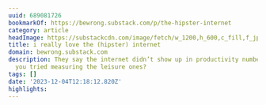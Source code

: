 ```yaml
---
uuid: 689081726
bookmarkOf: https://bewrong.substack.com/p/the-hipster-internet
category: article
headImage: https://substackcdn.com/image/fetch/w_1200,h_600,c_fill,f_jpg,q_auto:good,fl_progressive:steep,g_auto/https%3A%2F%2Fsubstack-post-media.s3.amazonaws.com%2Fpublic%2Fimages%2F6e6e4d44-d4be-4839-af6a-b928b816336e_895x685.jpeg
title: i really love the (hipster) internet
domain: bewrong.substack.com
description: They say the internet didn’t show up in productivity numbers, but have
  you tried measuring the leisure ones?
tags: []
date: '2023-12-04T12:18:12.820Z'
highlights: 
---
```




